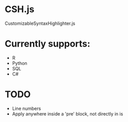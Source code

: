 # CSH.js
CustomizableSyntaxHighlighter.js

# Currently supports:
- R
- Python
- SQL
- C#

# TODO
- Line numbers
- Apply anywhere inside a 'pre' block, not directly in is
